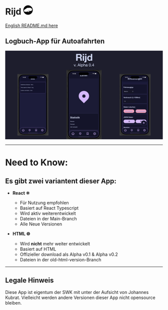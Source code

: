 # **Rijd** <img width="30" height="30" src="https://github.com/LesesTrickshon/Rijd/blob/old-html-version/media/favicon.png?raw=true">
[English README.md here](./🇬🇧-PERUSE-MY-WORDS.md)
## Logbuch-App für Autoafahrten
![Thumbnail](https://github.com/LesesTrickshon/Rijd/blob/main/Thumbnail.png?raw=true)
***
# Need to Know:
## Es gibt zwei variantent dieser App:
- **React ⚛️**
  - Für Nutzung empfohlen
  - Basiert auf React Typescript
  - Wird aktiv weiterentwickelt
  - Dateien in der Main-Branch
  - Alle Neue Versionen
 
- **HTML 🌐**
  - Wird **nicht** mehr weiter entwickelt
  - Basiert auf HTML
  - Offizieller download als Alpha v0.1 & Alpha v0.2
  - Dateien in der old-html-version-Branch
---
## Legale Hinweis
Diese App ist eigentum der SWK mit unter der Aufsicht von Johannes Kubrat.
Vielleicht werden andere Versionen dieser App nicht opensource bleiben.
